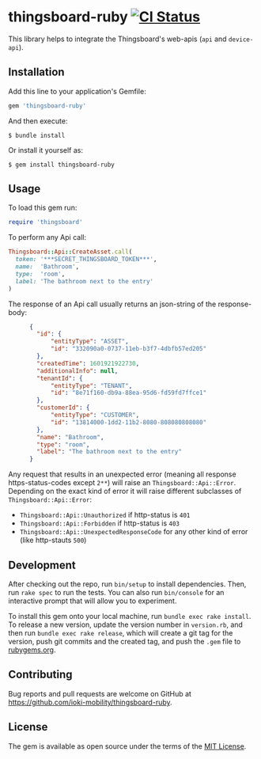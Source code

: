 # thingsboard-ruby [![CI Status](https://github.com/ioki-mobility/thingsboard-ruby/actions/workflows/main.yml/badge.svg)](https://github.com/ioki-mobility/thingsboard-ruby/actions/workflows/main.yml)

This library helps to integrate the Thingsboard's web-apis (`api` and `device-api`).

## Installation

Add this line to your application's Gemfile:

```ruby
gem 'thingsboard-ruby'
```

And then execute:

    $ bundle install

Or install it yourself as:

    $ gem install thingsboard-ruby

## Usage
To load this gem run:
```ruby
require 'thingsboard'
```

To perform any Api call:
```ruby
Thingsboard::Api::CreateAsset.call(
  token: '***SECRET_THINGSBOARD_TOKEN***',
  name:  'Bathroom',
  type:  'room',
  label: 'The bathroom next to the entry'
)
```

The response of an Api call usually returns an json-string of the response-body:

```json
      {
        "id": {
            "entityType": "ASSET",
            "id": "332090a0-0737-11eb-b3f7-4dbfb57ed205"
        },
        "createdTime": 1601921922730,
        "additionalInfo": null,
        "tenantId": {
            "entityType": "TENANT",
            "id": "8e71f160-db9a-88ea-95d6-fd59fd7ffce1"
        },
        "customerId": {
            "entityType": "CUSTOMER",
            "id": "13814000-1dd2-11b2-8080-808080808080"
        },
        "name": "Bathroom",
        "type": "room",
        "label": "The bathroom next to the entry"
      }
```

Any request that results in an unexpected error (meaning all response https-status-codes except `2**`) will raise an `Thingsboard::Api::Error`. Depending on the exact kind  of error it will raise different subclasses of `Thingsboard::Api::Error`:

* `Thingsboard::Api::Unauthorized` if http-status is `401`
* `Thingsboard::Api::Forbidden` if http-status is `403`
* `Thingsboard::Api::UnexpectedResponseCode` for any other kind of error (like http-stauts `500`)

## Development

After checking out the repo, run `bin/setup` to install dependencies. Then, run `rake spec` to run the tests. You can also run `bin/console` for an interactive prompt that will allow you to experiment.

To install this gem onto your local machine, run `bundle exec rake install`. To release a new version, update the version number in `version.rb`, and then run `bundle exec rake release`, which will create a git tag for the version, push git commits and the created tag, and push the `.gem` file to [rubygems.org](https://rubygems.org).

## Contributing

Bug reports and pull requests are welcome on GitHub at https://github.com/ioki-mobility/thingsboard-ruby.

## License

The gem is available as open source under the terms of the [MIT License](https://opensource.org/licenses/MIT).

